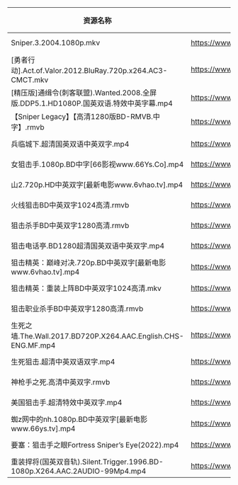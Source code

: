 | 资源名称                                                               | 分享链接                                      | 发布时间       |
| ------------------------------------------------------------------ | ----------------------------------------- | ---------- |
| Sniper.3.2004.1080p.mkv                                            | https://www.aliyundrive.com/s/DEL9mSA1dqL | 2023-02-07 |
| [勇者行动].Act.of.Valor.2012.BluRay.720p.x264.AC3-CMCT.mkv             | https://www.aliyundrive.com/s/3bamJUYbcp7 | 2023-02-07 |
| [精压版]通缉令(刺客联盟).Wanted.2008.全屏版.DDP5.1.HD1080P.国英双语.特效中英字幕.mp4      | https://www.aliyundrive.com/s/BD4rMxZgkUU | 2023-02-07 |
| 【Sniper Legacy】【高清1280版BD-RMVB.中字】.rmvb                            | https://www.aliyundrive.com/s/xXnAheiH82g | 2023-02-07 |
| 兵临城下.超清国英双语中英双字.mp4                                                | https://www.aliyundrive.com/s/zsYHHsJhR7K | 2023-02-07 |
| 女狙击手.1080p.BD中字[66影视www.66Ys.Co].mp4                               | https://www.aliyundrive.com/s/RAyRKpsJWaP | 2023-02-07 |
| 山2.720p.HD中英双字[最新电影www.6vhao.tv].mp4                               | https://www.aliyundrive.com/s/VPafsAfYZfN | 2023-02-07 |
| 火线狙击BD中英双字1024高清.rmvb                                              | https://www.aliyundrive.com/s/cT1fSLjfiRu | 2023-02-07 |
| 狙击杀手BD中英双字1280高清.rmvb                                              | https://www.aliyundrive.com/s/V4uonyRCNTp | 2023-02-07 |
| 狙击电话亭.BD1280超清国英双语中英双字.mp4                                         | https://www.aliyundrive.com/s/khTGy4FfsD3 | 2023-02-07 |
| 狙击精英：巅峰对决.720p.BD中英双字[最新电影www.6vhao.tv].mp4                        | https://www.aliyundrive.com/s/s7f8jEoLeG3 | 2023-02-07 |
| 狙击精英：重装上阵BD中英双字1024高清.mkv                                          | https://www.aliyundrive.com/s/M2UB2DqmWtX | 2023-02-07 |
| 狙击职业杀手BD中英双字1280高清.rmvb                                            | https://www.aliyundrive.com/s/nZNmpNSVuc6 | 2023-02-07 |
| 生死之墙.The.Wall.2017.BD720P.X264.AAC.English.CHS-ENG.MF.mp4          | https://www.aliyundrive.com/s/VKZcGg51FFs | 2023-02-07 |
| 生死狙击.超清中英双语双字.mp4                                                  | https://www.aliyundrive.com/s/jeUJD6622u8 | 2023-02-07 |
| 神枪手之死.高清中英双字.rmvb                                                  | https://www.aliyundrive.com/s/UpBgj1xNFq6 | 2023-02-07 |
| 美国狙击手.超清特效中英双字.mp4                                                 | https://www.aliyundrive.com/s/xdywM5Nxv9q | 2023-02-07 |
| 蜘z网中的nh.1080p.BD中英双字[最新电影www.66ys.tv].mp4                          | https://www.aliyundrive.com/s/Bv4qw9Hqd5i | 2023-02-07 |
| 要塞：狙击手之眼Fortress Sniper’s Eye(2022).mp4                            | https://www.aliyundrive.com/s/pj1fQ8Cr8Xe | 2023-02-07 |
| 重装捍将(国英双音轨).Silent.Trigger.1996.BD-1080p.X264.AAC.2AUDIO-99Mp4.mp4 | https://www.aliyundrive.com/s/wTHNxii5gCJ | 2023-02-07 |
